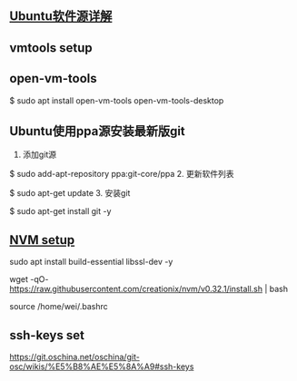 [Ubuntu软件源详解](http://woshijpf.github.io/2016/10/23/Ubuntu%E8%BD%AF%E4%BB%B6%E6%BA%90%E8%AF%A6%E8%A7%A3/)
-
vmtools setup
-
open-vm-tools
-

$ sudo apt install open-vm-tools open-vm-tools-desktop


Ubuntu使用ppa源安装最新版git
-
1. 添加git源

$ sudo add-apt-repository ppa:git-core/ppa
2. 更新软件列表

$ sudo apt-get update
3. 安装git

$ sudo apt-get install git -y

[NVM setup](https://github.com/creationix/nvm)
-
sudo apt install build-essential libssl-dev -y

wget -qO- https://raw.githubusercontent.com/creationix/nvm/v0.32.1/install.sh | bash

source /home/wei/.bashrc

ssh-keys set
-

https://git.oschina.net/oschina/git-osc/wikis/%E5%B8%AE%E5%8A%A9#ssh-keys


